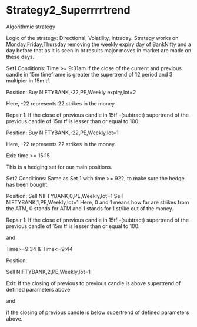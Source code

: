 # Strategy2_Superrrrtrend
Algorithmic strategy 

Logic of the strategy:
Directional, Volatility, Intraday.
Strategy works on Monday,Friday,Thursday removing the weekly expiry day of BankNifty and a day before that as it is seen in bt results major moves in market are made on these days.

Set1
Conditions:
Time >= 9:31am
If the close of the current and previous candle in 15m timeframe is greater the supertrend of 12 period and 3 multipier in 15m tf.

Position:
Buy NIFTYBANK,-22,PE,Weekly expiry,lot=2

Here, -22 represents 22 strikes in the money.

Repair 1:
If the close of previous candle in 15tf -(subtract) supertrend of the previous candle of 15m tf is lesser than or equal to 100.

Position:
Buy NIFTYBANK,-22,PE,Weekly,lot=1

Here, -22 represents 22 strikes in the money.

Exit: time >= 15:15

This is a hedging set for our main positions.


Set2
Conditions:
Same as Set 1 with time >= 922, to make sure the hedge has been bought.

Position:
Sell NIFTYBANK,0,PE,Weekly,lot=1
Sell NIFTYBANK,1,PE,Weekly,lot=1
Here, 0 and 1 means how far are strikes from the ATM, 0 stands for ATM and 1 stands for 1 strike out of the money.

Repair 1:
If the close of previous candle in 15tf -(subtract) supertrend of the previous candle of 15m tf is lesser than or equal to 100.

and

Time>=9:34 & Time<=9:44

Position:


Sell NIFTYBANK,2,PE,Weekly,lot=1


Exit:
If the closing of previous to previous candle is above supertrend of defined parameters above

and

if the closing of previous candle is below supertrend of defined parameters above.

